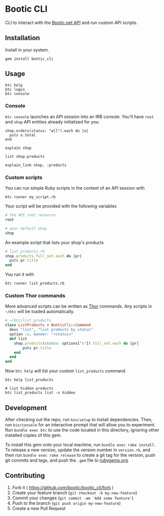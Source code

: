 # Bootic CLI

CLI to interact with the [Bootic.net API](https://developers.bootic.net/) and run custom API scripts.

## Installation

Install in your system.

```
gem install bootic_cli
```

## Usage

```
btc help
btc login
btc console
```

### Console

`btc console` launches an API session into an IRB console. You'll have `root` and `shop` API entities already initialized for you.

```
shop.orders(status: "all").each do |o|
  puts o.total
end

explain shop

list shop.products

explain_link shop, :products
```

### Custom scripts

You can run simple Ruby scripts in the context of an API session with

```
btc runner my_script.rb
```

Your script will be provided with the following variables

```ruby
# the API root resource
root

# your default shop
shop
```

An example script that lists your shop's products

```ruby
# list_products.rb
shop.products.full_set.each do |pr|
  puts pr.title
end
```

You run it with

```
btc runner list_products.rb
```

### Custom Thor commands

More advanced scripts can be written as [Thor]() commands. Any scripts in `~/btc` will be loaded automatically.

```ruby
# ~/btc/list_products
class ListProducts < BooticCli::Command
  desc "list", "list products by status"
  option :s, banner: "<status>"
  def list
	shop.products(status: options["s"]).full_set.each do |pr|
  		puts pr.title
	end
  end
end
```

Now `btc help` will list your custom `list_products` command.

```
btc help list_products

# list hidden products
btc list_products list -s hidden
```

## Development

After checking out the repo, run `bin/setup` to install dependencies. Then, run `bin/console` for an interactive prompt that will allow you to experiment. Run `bundle exec btc` to use the code located in this directory, ignoring other installed copies of this gem.

To install this gem onto your local machine, run `bundle exec rake install`. To release a new version, update the version number in `version.rb`, and then run `bundle exec rake release` to create a git tag for the version, push git commits and tags, and push the `.gem` file to [rubygems.org](https://rubygems.org).

## Contributing

1. Fork it ( https://github.com/bootic/bootic_cli/fork )
2. Create your feature branch (`git checkout -b my-new-feature`)
3. Commit your changes (`git commit -am 'Add some feature'`)
4. Push to the branch (`git push origin my-new-feature`)
5. Create a new Pull Request
